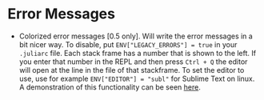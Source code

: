 # Error Messages


* Colorized error messages [0.5 only]. Will write the error messages in a bit nicer way. To disable, put `ENV["LEGACY_ERRORS"] = true` in your `.juliarc` file. Each stack frame has a number that is shown to the left. If you enter that number in the REPL and then press `Ctrl + Q` the editor will open at the line in the file of that stackframe. To set the editor to use, use for example `ENV["EDITOR"] = "subl"` for Sublime Text on linux. A demonstration of this functionality can be seen [here](https://media.giphy.com/media/3o7TKKlZrKQnWcdGTK/giphy.gif).
